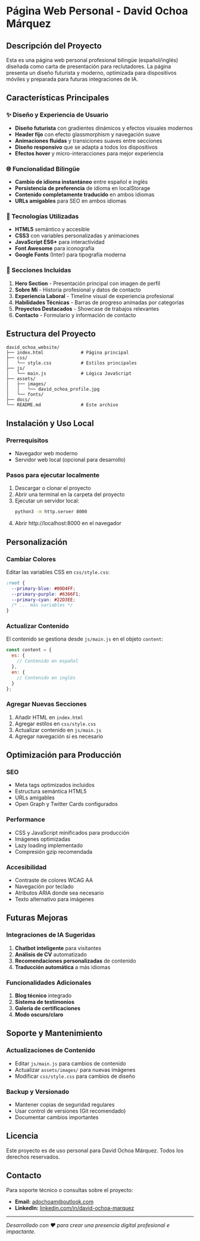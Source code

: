 # Página Web Personal - David Ochoa Márquez

## Descripción del Proyecto

Esta es una página web personal profesional bilingüe (español/inglés) diseñada como carta de presentación para reclutadores. La página presenta un diseño futurista y moderno, optimizada para dispositivos móviles y preparada para futuras integraciones de IA.

## Características Principales

### ✨ Diseño y Experiencia de Usuario
- **Diseño futurista** con gradientes dinámicos y efectos visuales modernos
- **Header fijo** con efecto glassmorphism y navegación suave
- **Animaciones fluidas** y transiciones suaves entre secciones
- **Diseño responsivo** que se adapta a todos los dispositivos
- **Efectos hover** y micro-interacciones para mejor experiencia

### 🌐 Funcionalidad Bilingüe
- **Cambio de idioma instantáneo** entre español e inglés
- **Persistencia de preferencia** de idioma en localStorage
- **Contenido completamente traducido** en ambos idiomas
- **URLs amigables** para SEO en ambos idiomas

### 📱 Tecnologías Utilizadas
- **HTML5** semántico y accesible
- **CSS3** con variables personalizadas y animaciones
- **JavaScript ES6+** para interactividad
- **Font Awesome** para iconografía
- **Google Fonts** (Inter) para tipografía moderna

### 🎯 Secciones Incluidas
1. **Hero Section** - Presentación principal con imagen de perfil
2. **Sobre Mí** - Historia profesional y datos de contacto
3. **Experiencia Laboral** - Timeline visual de experiencia profesional
4. **Habilidades Técnicas** - Barras de progreso animadas por categorías
5. **Proyectos Destacados** - Showcase de trabajos relevantes
6. **Contacto** - Formulario y información de contacto

## Estructura del Proyecto

```
david_ochoa_website/
├── index.html              # Página principal
├── css/
│   └── style.css           # Estilos principales
├── js/
│   └── main.js             # Lógica JavaScript
├── assets/
│   ├── images/
│   │   └── david_ochoa_profile.jpg
│   └── fonts/
├── docs/
└── README.md               # Este archivo
```

## Instalación y Uso Local

### Prerrequisitos
- Navegador web moderno
- Servidor web local (opcional para desarrollo)

### Pasos para ejecutar localmente
1. Descargar o clonar el proyecto
2. Abrir una terminal en la carpeta del proyecto
3. Ejecutar un servidor local:
   ```bash
   python3 -m http.server 8000
   ```
4. Abrir http://localhost:8000 en el navegador

## Personalización

### Cambiar Colores
Editar las variables CSS en `css/style.css`:
```css
:root {
  --primary-blue: #00D4FF;
  --primary-purple: #6366F1;
  --primary-cyan: #22D3EE;
  /* ... más variables */
}
```

### Actualizar Contenido
El contenido se gestiona desde `js/main.js` en el objeto `content`:
```javascript
const content = {
  es: {
    // Contenido en español
  },
  en: {
    // Contenido en inglés
  }
};
```

### Agregar Nuevas Secciones
1. Añadir HTML en `index.html`
2. Agregar estilos en `css/style.css`
3. Actualizar contenido en `js/main.js`
4. Agregar navegación si es necesario

## Optimización para Producción

### SEO
- Meta tags optimizados incluidos
- Estructura semántica HTML5
- URLs amigables
- Open Graph y Twitter Cards configurados

### Performance
- CSS y JavaScript minificados para producción
- Imágenes optimizadas
- Lazy loading implementado
- Compresión gzip recomendada

### Accesibilidad
- Contraste de colores WCAG AA
- Navegación por teclado
- Atributos ARIA donde sea necesario
- Texto alternativo para imágenes

## Futuras Mejoras

### Integraciones de IA Sugeridas
1. **Chatbot inteligente** para visitantes
2. **Análisis de CV** automatizado
3. **Recomendaciones personalizadas** de contenido
4. **Traducción automática** a más idiomas

### Funcionalidades Adicionales
1. **Blog técnico** integrado
2. **Sistema de testimonios**
3. **Galería de certificaciones**
4. **Modo oscuro/claro**

## Soporte y Mantenimiento

### Actualizaciones de Contenido
- Editar `js/main.js` para cambios de contenido
- Actualizar `assets/images/` para nuevas imágenes
- Modificar `css/style.css` para cambios de diseño

### Backup y Versionado
- Mantener copias de seguridad regulares
- Usar control de versiones (Git recomendado)
- Documentar cambios importantes

## Licencia

Este proyecto es de uso personal para David Ochoa Márquez. Todos los derechos reservados.

## Contacto

Para soporte técnico o consultas sobre el proyecto:
- **Email:** adochoam@outlook.com
- **LinkedIn:** [linkedin.com/in/david-ochoa-marquez](https://www.linkedin.com/in/david-ochoa-marquez)

---

*Desarrollado con ❤️ para crear una presencia digital profesional e impactante.*

